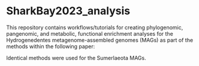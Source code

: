 # SharkBay2023_analysis

This repository contains workflows/tutorials for creating phylogenomic, pangenomic, and metabolic, functional enrichment analyses for the Hydrogenedentes metagenome-assembled genomes (MAGs) as part of the methods within the following paper:

Identical methods were used for the Sumerlaeota MAGs.
